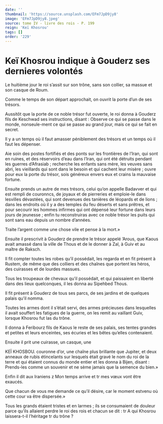 ```yaml
---
date: ''
thumbnail: 'https://source.unsplash.com/EFm7JpD9jy8'
image: 'EFm7JpD9jy8.jpeg'
source: tome IV - livre des rois - P. 199
reign: 'Keï Khosrou'
tags: []
order: '229'
---
```


# Keï Khosrou indique à Gouderz ses dernieres volontés

Le huitième jour le roi s’assit sur son trône, sans son collier, sa massue et son casque de Roum.

Comme le temps de son départ approchait, on ouvrit la porte d’un de ses trésors.

Aussitôt que la porte de ce noble trésor fut ouverte, le roi donna à Gouderz fils de Keschwad ses instructions, disant : Observe ce qui se passe dans le monde, nonseule-ment ce qui se passe au grand jour, mais ce qui se fait en secret.

Il y a un temps où il faut amasser péniblement des trésors et un temps où il faut les dépenser.

Aie soin des postes fortifiés et des ponts sur les frontières de l’Iran, qui sont en ruines, et des réservoirs d’eau dans l’Iran, qui ont été détruits pendant les guerres d’Afrasiab ; recherche les enfants sans mère, les veuves sans abri, les vieillards qui sont dans le besoin et qui cachent leur misère ; ouvre pour eux la porte du trésor, sois généreux envers eux et crains la mauvaise fortune.

Ensuite prends un autre de mes trésors, celui qu’on appelle Badavver et qui est rempli de couronncs, de joyaux et de pierreries et emploie-le dans lesvilles dévastées, qui sont devenues des tanières de léopards et de lions ; dans les endroits où il y a des temples du feu déserts et sans prêtres, et pour secourir les hommes infirmes qui ont dépensé leur fortune dans leurs jours de jeunesse ; enfin tu reconstruiras avec ce noble trésor les puits qui sont sans eau depuis un nombre d’années.

Traite l’argent comme une chose vile et pense à la mort.»

Ensuite il prescrivit à Gouderz de prendre le trésor appelé ’Arous, que Kaous avait amassé dans la ville de Thous et de le donner à Zal, à Guiv et au maître de Raksch.

Il fit compter toutes les robes qu’il possédait, les regarda et en fit présent à Rustem, de même que des colliers et des chaînes que portent les héros, des cuirasses et de lourdes massues.

Tous les troupeaux de chevaux qu’il possédait, et qui paissaient en liberté dans des lieux quelconques, il les donna au Sipehbed Thous.

Il fit présent à Gouderz de tous ses parcs, de ses jardins et de quelques palais qu’il nomma.

Toutes les armes dont il s’était servi, des armes précieuses dans lesquelles il avait souffert les fatigues de la guerre, on les remit au vaillant Guiv, lorsque Khosrou fut las du trône.

Il donna à Feribourz fils de Kaous le reste de ses palais, ses tentes grandes et petites et leurs enceintes, ses écuries et les bêtes qu’elles contenaient.

Ensuite il prit une cuirasse, un casque, une

KEÏ KHOSBOU. couronne d’or, une chaîne plus brillante que Jupiter, et deux anneaux de rubis étincelants sur lesquels était gravé le nom du roi de la terre et qui étaient connus du monde entier et les donna à Bijen, disant : Prends-les comme un souvenir et ne sème jamais que la semence du bien.»

Enfin il dit aux Iraniens z Mon temps arrive et tr mes vœux vont être exaucés.

Que chacun de vous me demande ce qu’il désire, car le moment estvenu où cette cour va être dispersée.»

Tous les grands étaient tristes et en larmes ; ils se consumaient de douleur parce qu’ils allaient perdre le roi des rois et chacun se dit : tr A qui Khosrou laissera-t-il l’héritage tr du trône ?

